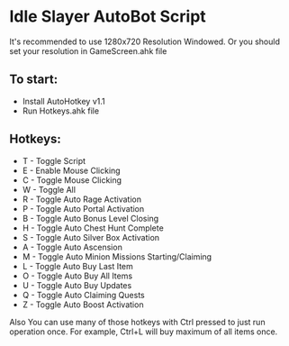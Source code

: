 # Idle Slayer AutoBot Script

It's recommended to use 1280x720 Resolution Windowed.
Or you should set your resolution in GameScreen.ahk file

## To start:
- Install AutoHotkey v1.1
- Run Hotkeys.ahk file

## Hotkeys:
- T - Toggle Script
- E - Enable Mouse Clicking
- C - Toggle Mouse Clicking
- W - Toggle All
- R - Toggle Auto Rage Activation
- P - Toggle Auto Portal Activation
- B - Toggle Auto Bonus Level Closing
- H - Toggle Auto Chest Hunt Complete
- S - Toggle Auto Silver Box Activation
- A - Toggle Auto Ascension
- M - Toggle Auto Minion Missions Starting/Claiming
- L - Toggle Auto Buy Last Item
- O - Toggle Auto Buy All Items
- U - Toggle Auto Buy Updates
- Q - Toggle Auto Claiming Quests
- Z - Toggle Auto Boost Activation

Also You can use many of those hotkeys with Ctrl pressed to just run operation once.
For example, Ctrl+L will buy maximum of all items once.